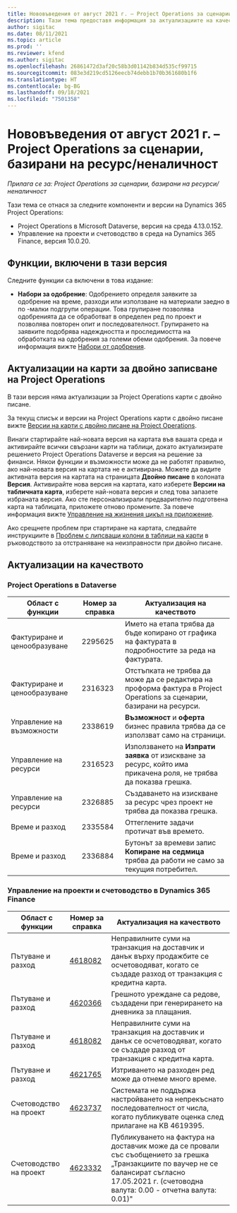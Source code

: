```yaml
---
title: Нововъведения от август 2021 г. – Project Operations за сценарии, базирани на ресурс/неналичност
description: Тази тема предоставя информация за актуализациите на качеството, налични в изданието на Project Operations от август 2021 г. за сценарии, базирани на ресурс/неналичност.
author: sigitac
ms.date: 08/11/2021
ms.topic: article
ms.prod: ''
ms.reviewer: kfend
ms.author: sigitac
ms.openlocfilehash: 26861472d3af20c58b3d01142b834d535cf99715
ms.sourcegitcommit: 083e3d219cd5126eecb74debb1b70b361680b1f6
ms.translationtype: HT
ms.contentlocale: bg-BG
ms.lasthandoff: 09/18/2021
ms.locfileid: "7501358"
---
```

# <a name="whats-new-august-2021---project-operations-for-resourcenon-stocked-based-scenarios"></a>Нововъведения от август 2021 г. – Project Operations за сценарии, базирани на ресурс/неналичност

*Прилага се за: Project Operations за сценарии, базирани на ресурси/неналичност*

Тази тема се отнася за следните компоненти и версии на Dynamics 365 Project Operations:

   - Project Operations в Microsoft Dataverse, версия на среда 4.13.0.152.
   - Управление на проекти и счетоводство в среда на Dynamics 365 Finance, версия 10.0.20.

## <a name="features-included-in-this-release"></a>Функции, включени в тази версия

Следните функции са включени в това издание:

- **Набори за одобрение**: Одобрението определя заявките за одобрение на време, разходи или използване на материали заедно в по -малки подгрупи операции. Това групиране позволява одобренията да се обработват в определен ред по проект и позволява повторен опит и последователност. Групирането на заявките подобрява надеждността и проследимостта на обработката на одобрения за големи обеми одобрения. За повече информация вижте [Набори от одобрения](../approvals/approval-sets.md).

## <a name="project-operations-dual-write-maps-updates"></a>Актуализации на карти за двойно записване на Project Operations

В тази версия няма актуализации за Project Operations карти с двойно писане.

За текущ списък и версии на Project Operations карти с двойно писане вижте [Версии на карти с двойно писане на Project Operations](../environment/resource-dual-write-maps.md).

Винаги стартирайте най-новата версия на картата във вашата среда и активирайте всички свързани карти на таблици, докато актуализирате решението Project Operations Dataverse и версия на решение за финанси. Някои функции и възможности може да не работят правилно, ако най-новата версия на картата не е активирана. Можете да видите активната версия на картата на страницата **Двойно писане** в колоната **Версия**. Активирайте нова версия на картата, като изберете **Версии на табличната карта**, изберете най-новата версия и след това запазете избраната версия. Ако сте персонализирали предварително подготвена карта на таблицата, приложете отново промените. За повече информация вижте [Управление на жизнения цикъл на приложение](/dynamics365/fin-ops-core/dev-itpro/data-entities/dual-write/app-lifecycle-management).

Ако срещнете проблем при стартиране на картата, следвайте инструкциите в [Проблем с липсващи колони в таблици на карти](/dynamics365/fin-ops-core/dev-itpro/data-entities/dual-write/dual-write-troubleshooting-finops-upgrades#missing-table-columns-issue-on-maps) в ръководството за отстраняване на неизправности при двойно писане.

## <a name="quality-updates"></a>Актуализации на качеството

### <a name="project-operations-on-dataverse"></a>Project Operations в Dataverse

| **Област с функции** | **Номер за справка** | **Актуализация на качеството** |
| --- | --- | --- |
| Фактуриране и ценообразуване | 2295625 | Името на етапа трябва да бъде копирано от графика на фактурата в подробностите за реда на фактурата. |
| Фактуриране и ценообразуване | 2316323 | Отстъпката не трябва да може да се редактира на проформа фактура в Project Operations за сценарии, базирани на ресурси. |
|   Управление на възможности | 2338619 | **Възможност** и **оферта** бизнес правила трябва да се използват само на страници. |
| Управление на ресурси | 2316523 | Използването на **Изпрати заявка** от изискване за ресурс, който има прикачена роля, не трябва да показва грешка. |
| Управление на ресурси | 2326885 | Създаването на изискване за ресурс чрез проект не трябва да показва грешка. |
| Време и разход | 2335584 | Оттеглените задачи протичат във времето. |
| Време и разход | 2336884 | Бутонът за времеви запис **Копиране на седмица** трябва да работи не само за текущия потребител. |


### <a name="project-management-and-accounting-on-dynamics-365-finance"></a>Управление на проекти и счетоводство в Dynamics 365 Finance

| Област с функции | Номер за справка | Актуализация на качеството |
| --- | --- | --- |
| Пътуване и разход | [4618082](https://fix.lcs.dynamics.com/Issue/Details?kb=4618082&amp;bugId=583101&amp;dbType=3&amp;qc=9c85ac8ca1e5e9cd07fac9e9aa2cb0914724e28b86ad3339dacf7741f554c605) | Неправилните суми на транзакция на доставчик и данък върху продажбите се осчетоводяват, когато се създаде разход от транзакция с кредитна карта. |
| Пътуване и разход | [4620366](https://fix.lcs.dynamics.com/Issue/Details?kb=4620366&amp;bugId=579485&amp;dbType=3&amp;qc=e864789bd95505ea624c537d585bf113c2de60b97c88439d44693dbd85aa8e92) | Грешното уреждане са редове, създадени при генерирането на дневника за плащания. |
| Пътуване и разход | [4618082](https://fix.lcs.dynamics.com/Issue/Details?kb=4618082&amp;bugId=583101&amp;dbType=3&amp;qc=9c85ac8ca1e5e9cd07fac9e9aa2cb0914724e28b86ad3339dacf7741f554c605) | Неправилните суми на транзакция на доставчик и данък се осчетоводяват, когато се създаде разход от транзакция с кредитна карта. |
| Пътуване и разход | [4621765](https://fix.lcs.dynamics.com/Issue/Details?kb=4621765&amp;bugId=587306&amp;dbType=3&amp;qc=6fbfad0123d4e95eaf8d5a5a2f6c354577c991b7905c852ab02d1f94e728a876) | Изтриването на разходен ред може да отнеме много време. |
| Счетоводство на проект | [4623737](https://fix.lcs.dynamics.com/Issue/Details?kb=4623737&amp;bugId=598109&amp;dbType=3&amp;qc=4101fc5865201e21815299f2ff11ae46d5d5370510868df86c25ee09a8ca1a0c) | Системата не поддържа настройването на непрекъснато последователност от числа, когато публикувате оценка след прилагане на KB 4619395. |
| Счетоводство на проект | [4623332](https://fix.lcs.dynamics.com/Issue/Details?kb=4623332&amp;bugId=586034&amp;dbType=3&amp;qc=2f64bb1977c4a9c9dd2ce9de7e72230b86eca14b6295c5bbfb614ea97ad81caf) | Публикуването на фактура на доставчик може да се провали със съобщението за грешка „Транзакциите по ваучер не се балансират съгласно 17.05.2021 г. (счетоводна валута: 0.00 - отчетна валута: 0.01)" |
